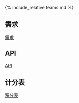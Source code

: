 {% include_relative teams.md %}

## 需求

[需求](https://cac-tech-coach.github.io/NewsClientSpecs/)

## API

[API](https://cac-tech-coach.github.io/NewsClientAPI/)

## 计分表

[积分表](https://coda.io/d/CAC-OPPO_dWBwjkLuEXF/_subOs)
